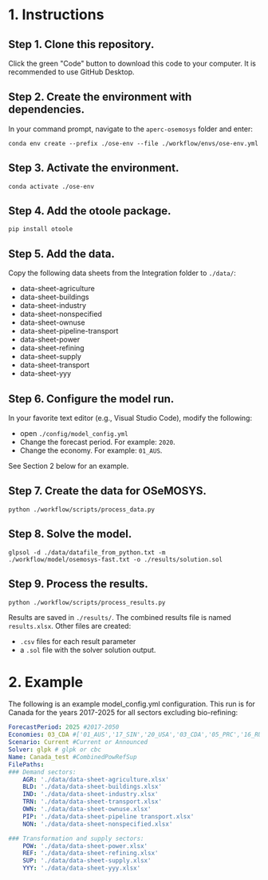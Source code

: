 # 1. Instructions

## Step 1. Clone this repository.

Click the green "Code" button to download this code to your computer. It is recommended to use GitHub Desktop.

## Step 2. Create the environment with dependencies.

In your command prompt, navigate to the `aperc-osemosys` folder and enter:

`conda env create --prefix ./ose-env --file ./workflow/envs/ose-env.yml`

## Step 3. Activate the environment.
`conda activate ./ose-env`

## Step 4. Add the otoole package.

`pip install otoole`

## Step 5. Add the data.
Copy the following data sheets from the Integration folder to `./data/`:
- data-sheet-agriculture
- data-sheet-buildings
- data-sheet-industry
- data-sheet-nonspecified
- data-sheet-ownuse
- data-sheet-pipeline-transport
- data-sheet-power
- data-sheet-refining
- data-sheet-supply
- data-sheet-transport
- data-sheet-yyy

## Step 6. Configure the model run.
In your favorite text editor (e.g., Visual Studio Code), modify the following:
- open `./config/model_config.yml`
- Change the forecast period. For example: `2020`.
- Change the economy. For example: `01_AUS`.

See Section 2 below for an example.

## Step 7. Create the data for OSeMOSYS.

`python ./workflow/scripts/process_data.py`

## Step 8. Solve the model.

`glpsol -d ./data/datafile_from_python.txt -m ./workflow/model/osemosys-fast.txt -o ./results/solution.sol`

## Step 9. Process the results.

`python ./workflow/scripts/process_results.py`

Results are saved in `./results/`. The combined results file is named `results.xlsx`. Other files are created:
- `.csv` files for each result parameter
- a `.sol` file with the solver solution output.

# 2. Example
The following is an example model_config.yml configuration. This run is for Canada for the years 2017-2025 for all sectors excluding bio-refining:

```yml
ForecastPeriod: 2025 #2017-2050
Economies: 03_CDA #['01_AUS','17_SIN','20_USA','03_CDA','05_PRC','16_RUS','10_MAS','07_INA','15_RP','19_THA','21_VN','08_JPN','09_ROK','18_CT','06_HKC',14_PE] # see data sheets for economy abbreviations
Scenario: Current #Current or Announced
Solver: glpk # glpk or cbc
Name: Canada_test #CombinedPowRefSup 
FilePaths:
### Demand sectors:
    AGR: './data/data-sheet-agriculture.xlsx'
    BLD: './data/data-sheet-buildings.xlsx'
    IND: './data/data-sheet-industry.xlsx'
    TRN: './data/data-sheet-transport.xlsx'
    OWN: './data/data-sheet-ownuse.xlsx'
    PIP: './data/data-sheet-pipeline transport.xlsx'
    NON: './data/data-sheet-nonspecified.xlsx'

### Transformation and supply sectors:
    POW: './data/data-sheet-power.xlsx'
    REF: './data/data-sheet-refining.xlsx'
    SUP: './data/data-sheet-supply.xlsx'
    YYY: './data/data-sheet-yyy.xlsx'
```